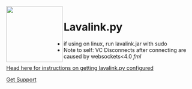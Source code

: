 <img align="left" src="https://its-called-hentai-and-its.art/9e83af1581.png" height="150" width="150">

# Lavalink.py

- if using on linux, run lavalink.jar with sudo
- Note to self: VC Disconnects after connecting are caused by websockets<4.0        *fml*

[Head here for instructions on getting lavalink.py configured](https://github.com/Devoxin/Lavalink.py/wiki)

[Get Support](https://discord.gg/SbJXU9s)
